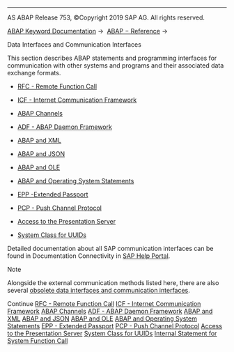   

* * *

AS ABAP Release 753, ©Copyright 2019 SAP AG. All rights reserved.

[ABAP Keyword Documentation](https://help.sap.com/doc/abapdocu_753_index_htm/7.53/en-US/abenabap.htm) →  [ABAP − Reference](https://help.sap.com/doc/abapdocu_753_index_htm/7.53/en-US/abenabap_reference.htm) → 

Data Interfaces and Communication Interfaces

This section describes ABAP statements and programming interfaces for communication with other systems and programs and their associated data exchange formats.

-   [RFC - Remote Function Call](https://help.sap.com/doc/abapdocu_753_index_htm/7.53/en-US/abenrfc.htm)

-   [ICF - Internet Communication Framework](https://help.sap.com/doc/abapdocu_753_index_htm/7.53/en-US/abenicf.htm)

-   [ABAP Channels](https://help.sap.com/doc/abapdocu_753_index_htm/7.53/en-US/abenabap_channels.htm)

-   [ADF - ABAP Daemon Framework](https://help.sap.com/doc/abapdocu_753_index_htm/7.53/en-US/abenabap_daemon.htm)

-   [ABAP and XML](https://help.sap.com/doc/abapdocu_753_index_htm/7.53/en-US/abenabap_xml.htm)

-   [ABAP and JSON](https://help.sap.com/doc/abapdocu_753_index_htm/7.53/en-US/abenabap_json.htm)

-   [ABAP and OLE](https://help.sap.com/doc/abapdocu_753_index_htm/7.53/en-US/abenole2.htm)

-   [ABAP and Operating System Statements](https://help.sap.com/doc/abapdocu_753_index_htm/7.53/en-US/abenabap_system_commands.htm)

-   [EPP -Extended Passport](https://help.sap.com/doc/abapdocu_753_index_htm/7.53/en-US/abenepp.htm)

-   [PCP - Push Channel Protocol](https://help.sap.com/doc/abapdocu_753_index_htm/7.53/en-US/abenpcp.htm)

-   [Access to the Presentation Server](https://help.sap.com/doc/abapdocu_753_index_htm/7.53/en-US/abenfrontend_services.htm)

-   [System Class for UUIDs](https://help.sap.com/doc/abapdocu_753_index_htm/7.53/en-US/abencl_system_uuid.htm)

Detailed documentation about all SAP communication interfaces can be found in Documentation Connectivity in [SAP Help Portal](http://help.sap.com).

Note

Alongside the external communication methods listed here, there are also several [obsolete data interfaces and communication interfaces](https://help.sap.com/doc/abapdocu_753_index_htm/7.53/en-US/abenextern_obsolete.htm).

Continue
[RFC - Remote Function Call](https://help.sap.com/doc/abapdocu_753_index_htm/7.53/en-US/abenrfc.htm)
[ICF - Internet Communication Framework](https://help.sap.com/doc/abapdocu_753_index_htm/7.53/en-US/abenicf.htm)
[ABAP Channels](https://help.sap.com/doc/abapdocu_753_index_htm/7.53/en-US/abenabap_channels.htm)
[ADF - ABAP Daemon Framework](https://help.sap.com/doc/abapdocu_753_index_htm/7.53/en-US/abenabap_daemon.htm)
[ABAP and XML](https://help.sap.com/doc/abapdocu_753_index_htm/7.53/en-US/abenabap_xml.htm)
[ABAP and JSON](https://help.sap.com/doc/abapdocu_753_index_htm/7.53/en-US/abenabap_json.htm)
[ABAP and OLE](https://help.sap.com/doc/abapdocu_753_index_htm/7.53/en-US/abenole2.htm)
[ABAP and Operating System Statements](https://help.sap.com/doc/abapdocu_753_index_htm/7.53/en-US/abenabap_system_commands.htm)
[EPP - Extended Passport](https://help.sap.com/doc/abapdocu_753_index_htm/7.53/en-US/abenepp.htm)
[PCP - Push Channel Protocol](https://help.sap.com/doc/abapdocu_753_index_htm/7.53/en-US/abenpcp.htm)
[Access to the Presentation Server](https://help.sap.com/doc/abapdocu_753_index_htm/7.53/en-US/abenfrontend_services.htm)
[System Class for UUIDs](https://help.sap.com/doc/abapdocu_753_index_htm/7.53/en-US/abencl_system_uuid.htm)
[Internal Statement for System Function Call](https://help.sap.com/doc/abapdocu_753_index_htm/7.53/en-US/abendata_communication_internal.htm)